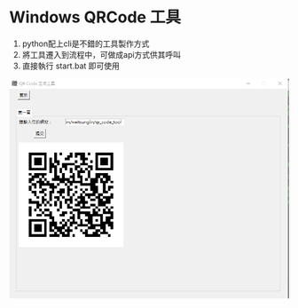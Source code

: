 # Windows QRCode 工具

1. python配上cli是不錯的工具製作方式
2. 將工具遷入到流程中，可做成api方式供其呼叫
3. 直接執行 start.bat 即可使用


![demo](https://github.com/weitsunglin/qr_code_tool/blob/main/demo.jpg)

